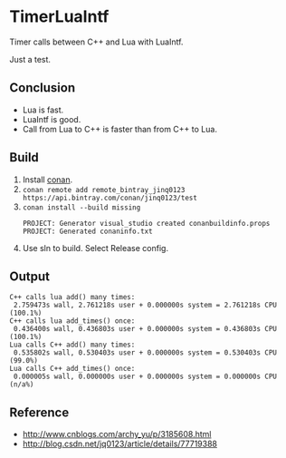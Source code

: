 # TimerLuaIntf
Timer calls between C++ and Lua with LuaIntf.

Just a test.

## Conclusion
* Lua is fast.
* LuaIntf is good.
* Call from Lua to C++ is faster than from C++ to Lua.

## Build
1. Install [conan](http://docs.conan.io/en/latest/installation.html).
1. `conan remote add remote_bintray_jinq0123 https://api.bintray.com/conan/jinq0123/test`
1. `conan install --build missing`
	```
	PROJECT: Generator visual_studio created conanbuildinfo.props
	PROJECT: Generated conaninfo.txt
	```
1. Use sln to build. Select Release config.

## Output
```
C++ calls lua add() many times:
 2.759473s wall, 2.761218s user + 0.000000s system = 2.761218s CPU (100.1%)
C++ calls lua add_times() once:
 0.436400s wall, 0.436803s user + 0.000000s system = 0.436803s CPU (100.1%)
Lua calls C++ add() many times:
 0.535802s wall, 0.530403s user + 0.000000s system = 0.530403s CPU (99.0%)
Lua calls C++ add_times() once:
 0.000005s wall, 0.000000s user + 0.000000s system = 0.000000s CPU (n/a%)
```

## Reference
* http://www.cnblogs.com/archy_yu/p/3185608.html
* http://blog.csdn.net/jq0123/article/details/77719388
